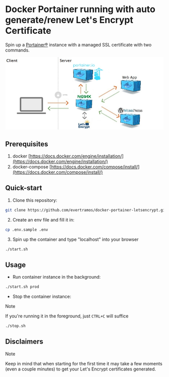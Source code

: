 # Docker Portainer running with auto generate/renew Let's Encrypt Certificate

Spin up a [Portainer&reg;](https://portainer.io) instance with a managed SSL certificate with two commands.

![Portainer Enviornment](https://github.com/evertramos/images/blob/master/portainer.jpg)

## Prerequisites

1. docker [https://docs.docker.com/engine/installation/](https://docs.docker.com/engine/installation/)
2. docker-compose [https://docs.docker.com/compose/install/](https://docs.docker.com/compose/install/)

## Quick-start

1. Clone this repository:

```sh
git clone https://github.com/evertramos/docker-portainer-letsencrypt.git
```

2. Create an env file and fill it in:

```sh
cp .env.sample .env
```

3. Spin up the container and type "localhost" into your browser

```sh
./start.sh
```

## Usage

- Run container instance in the background:

```sh
./start.sh prod
```

- Stop the container instance:

> [!NOTE]
> If you're running it in the foreground, just `CTRL+C` will suffice

```sh
./stop.sh
```

## Disclaimers

> [!NOTE]
> Keep in mind that when starting for the first time it may take a few moments (even a couple minutes) to get your Let's Encrypt certificates generated.
